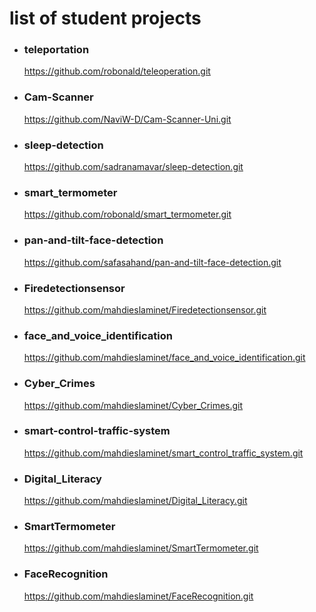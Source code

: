 # list of student projects 



- ### teleportation
    https://github.com/robonald/teleoperation.git

- ### Cam-Scanner
    https://github.com/NaviW-D/Cam-Scanner-Uni.git

- ### sleep-detection
   https://github.com/sadranamavar/sleep-detection.git

- ### smart_termometer 
    https://github.com/robonald/smart_termometer.git
  
- ### pan-and-tilt-face-detection
    https://github.com/safasahand/pan-and-tilt-face-detection.git
  
- ### Firedetectionsensor
    https://github.com/mahdieslaminet/Firedetectionsensor.git

- ### face_and_voice_identification
    https://github.com/mahdieslaminet/face_and_voice_identification.git

- ### Cyber_Crimes
    https://github.com/mahdieslaminet/Cyber_Crimes.git

- ### smart-control-traffic-system
    https://github.com/mahdieslaminet/smart_control_traffic_system.git

- ### Digital_Literacy
    https://github.com/mahdieslaminet/Digital_Literacy.git

- ### SmartTermometer
    https://github.com/mahdieslaminet/SmartTermometer.git

- ### FaceRecognition
  https://github.com/mahdieslaminet/FaceRecognition.git
  
